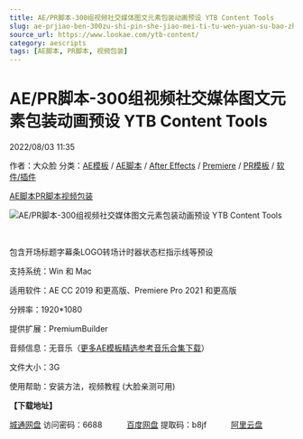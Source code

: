 ```yaml
---
title: AE/PR脚本-300组视频社交媒体图文元素包装动画预设 YTB Content Tools
slug: ae-prjiao-ben-300zu-shi-pin-she-jiao-mei-ti-tu-wen-yuan-su-bao-zhuang-dong-hua-yu-she-ytb-content-tools
source_url: https://www.lookae.com/ytb-content/
category: aescripts
tags: [AE脚本, PR脚本, 视频包装]
---
```

# AE/PR脚本-300组视频社交媒体图文元素包装动画预设 YTB Content Tools

2022/08/03 11:35

作者：大众脸
分类：[AE模板](https://www.lookae.com/after-effects/other-after-effects/) / [AE脚本](https://www.lookae.com/after-effects/aescripts/) / [After Effects](https://www.lookae.com/after-effects/) / [Premiere](https://www.lookae.com/qitarjcj/premierezy/) / [PR模板](https://www.lookae.com/prmoban/) / [软件/插件](https://www.lookae.com/qitarjcj/)

[AE脚本](https://www.lookae.com/tag/ae%e8%84%9a%e6%9c%ac/)[PR脚本](https://www.lookae.com/tag/pr%e8%84%9a%e6%9c%ac/)[视频包装](https://www.lookae.com/tag/%e8%a7%86%e9%a2%91%e5%8c%85%e8%a3%85/)

![AE/PR脚本-300组视频社交媒体图文元素包装动画预设 YTB Content Tools](https://www.lookae.com/wp-content/uploads/2022/08/36569485.jpg "AE/PR脚本-300组视频社交媒体图文元素包装动画预设 YTB Content Tools-LookAE.com")

[﻿﻿﻿](https://cloud.video.taobao.com//play/u/705956171/p/1/e/6/t/1/370533020362.mp4)

包含开场标题字幕条LOGO转场计时器状态栏指示线等预设

支持系统：Win 和 Mac

适用软件：AE CC 2019 和更高版、Premiere Pro 2021 和更高版

分辨率：1920\*1080

提供扩展：PremiumBuilder

音频信息：无音乐（[更多AE模板精选参考音乐合集下载](https://item.taobao.com/item.htm?spm=a1z10.1.w4004-2793089344.4.MUvxbV&id=37289930486)）

文件大小：3G

使用帮助：安装方法，视频教程 (大脸亲测可用)

**【下载地址】**

[城通网盘](https://url70.ctfile.com/f/2827370-631668338-f7fa88?p=4431) 访问密码：6688           [百度网盘](https://pan.baidu.com/s/1rEraDCdxoxlvLJ9_h5oNSQ?pwd=b8jf) 提取码：b8jf           [阿里云盘](https://www.aliyundrive.com/s/t4FUPXZiMQT)

